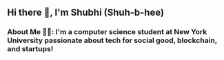 ## Hi there 👋, I'm Shubhi (Shuh-b-hee)

### About Me 👩‍💻: I'm a computer science student at New York University passionate about tech for social good, blockchain, and startups! 

